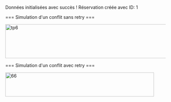 Données initialisées avec succès !
Réservation créée avec ID: 1

=== Simulation d'un conflit sans retry ===


<img width="824" height="107" alt="tp6" src="https://github.com/user-attachments/assets/b88b3d4b-3dbe-42c9-a19b-c047b71ed079" />


=== Simulation d'un conflit avec retry ===


<img width="467" height="76" alt="66" src="https://github.com/user-attachments/assets/3d7343a3-787e-42b6-b21a-37b6d23381bb" />

